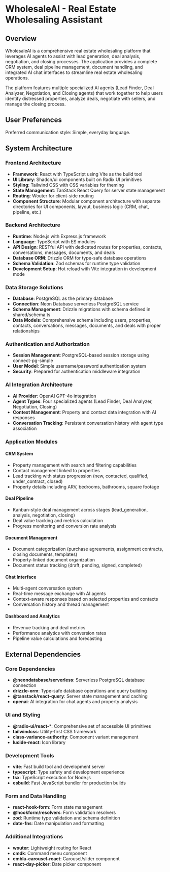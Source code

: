# WholesaleAI - Real Estate Wholesaling Assistant

## Overview

WholesaleAI is a comprehensive real estate wholesaling platform that leverages AI agents to assist with lead generation, deal analysis, negotiation, and closing processes. The application provides a complete CRM system, deal pipeline management, document handling, and integrated AI chat interfaces to streamline real estate wholesaling operations.

The platform features multiple specialized AI agents (Lead Finder, Deal Analyzer, Negotiation, and Closing agents) that work together to help users identify distressed properties, analyze deals, negotiate with sellers, and manage the closing process.

## User Preferences

Preferred communication style: Simple, everyday language.

## System Architecture

### Frontend Architecture
- **Framework**: React with TypeScript using Vite as the build tool
- **UI Library**: Shadcn/ui components built on Radix UI primitives
- **Styling**: Tailwind CSS with CSS variables for theming
- **State Management**: TanStack React Query for server state management
- **Routing**: Wouter for client-side routing
- **Component Structure**: Modular component architecture with separate directories for UI components, layout, business logic (CRM, chat, pipeline, etc.)

### Backend Architecture
- **Runtime**: Node.js with Express.js framework
- **Language**: TypeScript with ES modules
- **API Design**: RESTful API with dedicated routes for properties, contacts, conversations, messages, documents, and deals
- **Database ORM**: Drizzle ORM for type-safe database operations
- **Schema Validation**: Zod schemas for runtime type validation
- **Development Setup**: Hot reload with Vite integration in development mode

### Data Storage Solutions
- **Database**: PostgreSQL as the primary database
- **Connection**: Neon Database serverless PostgreSQL service
- **Schema Management**: Drizzle migrations with schema defined in shared/schema.ts
- **Data Models**: Comprehensive schema including users, properties, contacts, conversations, messages, documents, and deals with proper relationships

### Authentication and Authorization
- **Session Management**: PostgreSQL-based session storage using connect-pg-simple
- **User Model**: Simple username/password authentication system
- **Security**: Prepared for authentication middleware integration

### AI Integration Architecture
- **AI Provider**: OpenAI GPT-4o integration
- **Agent Types**: Four specialized agents (Lead Finder, Deal Analyzer, Negotiation, Closing)
- **Context Management**: Property and contact data integration with AI responses
- **Conversation Tracking**: Persistent conversation history with agent type association

### Application Modules

#### CRM System
- Property management with search and filtering capabilities
- Contact management linked to properties
- Lead tracking with status progression (new, contacted, qualified, under_contract, closed)
- Property details including ARV, bedrooms, bathrooms, square footage

#### Deal Pipeline
- Kanban-style deal management across stages (lead_generation, analysis, negotiation, closing)
- Deal value tracking and metrics calculation
- Progress monitoring and conversion rate analysis

#### Document Management
- Document categorization (purchase agreements, assignment contracts, closing documents, templates)
- Property-linked document organization
- Document status tracking (draft, pending, signed, completed)

#### Chat Interface
- Multi-agent conversation system
- Real-time message exchange with AI agents
- Context-aware responses based on selected properties and contacts
- Conversation history and thread management

#### Dashboard and Analytics
- Revenue tracking and deal metrics
- Performance analytics with conversion rates
- Pipeline value calculations and forecasting

## External Dependencies

### Core Dependencies
- **@neondatabase/serverless**: Serverless PostgreSQL database connection
- **drizzle-orm**: Type-safe database operations and query building
- **@tanstack/react-query**: Server state management and caching
- **openai**: AI integration for chat agents and property analysis

### UI and Styling
- **@radix-ui/react-***: Comprehensive set of accessible UI primitives
- **tailwindcss**: Utility-first CSS framework
- **class-variance-authority**: Component variant management
- **lucide-react**: Icon library

### Development Tools
- **vite**: Fast build tool and development server
- **typescript**: Type safety and development experience
- **tsx**: TypeScript execution for Node.js
- **esbuild**: Fast JavaScript bundler for production builds

### Form and Data Handling
- **react-hook-form**: Form state management
- **@hookform/resolvers**: Form validation resolvers
- **zod**: Runtime type validation and schema definition
- **date-fns**: Date manipulation and formatting

### Additional Integrations
- **wouter**: Lightweight routing for React
- **cmdk**: Command menu component
- **embla-carousel-react**: Carousel/slider component
- **react-day-picker**: Date picker component